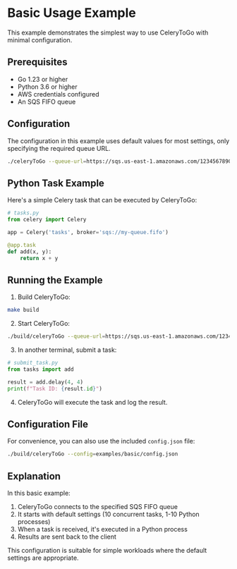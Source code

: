 # Basic Usage Example

This example demonstrates the simplest way to use CeleryToGo with minimal configuration.

## Prerequisites

- Go 1.23 or higher
- Python 3.6 or higher
- AWS credentials configured
- An SQS FIFO queue

## Configuration

The configuration in this example uses default values for most settings, only specifying the required queue URL.

```bash
./celeryToGo --queue-url=https://sqs.us-east-1.amazonaws.com/123456789012/my-queue.fifo
```

## Python Task Example

Here's a simple Celery task that can be executed by CeleryToGo:

```python
# tasks.py
from celery import Celery

app = Celery('tasks', broker='sqs://my-queue.fifo')

@app.task
def add(x, y):
    return x + y
```

## Running the Example

1. Build CeleryToGo:

```bash
make build
```

2. Start CeleryToGo:

```bash
./build/celeryToGo --queue-url=https://sqs.us-east-1.amazonaws.com/123456789012/my-queue.fifo
```

3. In another terminal, submit a task:

```python
# submit_task.py
from tasks import add

result = add.delay(4, 4)
print(f"Task ID: {result.id}")
```

4. CeleryToGo will execute the task and log the result.

## Configuration File

For convenience, you can also use the included `config.json` file:

```bash
./build/celeryToGo --config=examples/basic/config.json
```

## Explanation

In this basic example:

1. CeleryToGo connects to the specified SQS FIFO queue
2. It starts with default settings (10 concurrent tasks, 1-10 Python processes)
3. When a task is received, it's executed in a Python process
4. Results are sent back to the client

This configuration is suitable for simple workloads where the default settings are appropriate.